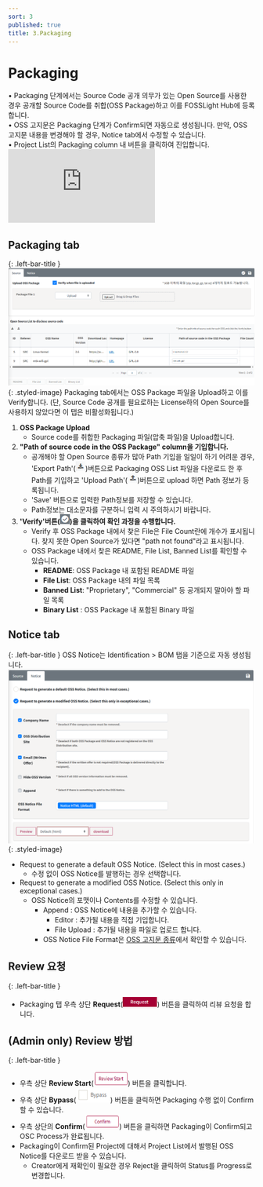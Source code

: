 ```yaml
---
sort: 3 
published: true
title: 3.Packaging 
---
```


# Packaging
<div class="note">
• Packaging 단계에서는 Source Code 공개 의무가 있는 Open Source를 사용한 경우 공개할 Source Code를 취합(OSS Package)하고 이를 FOSSLight Hub에 등록합니다.<br>
• OSS 고지문은 Packaging 단계가 Confirm되면 자동으로 생성됩니다. 만약, OSS 고지문 내용을 변경해야 할 경우, Notice tab에서 수정할 수 있습니다.<br>
• Project List의 Packaging column 내 버튼을 클릭하여 진입합니다.<br>
</div>  
<div class="youtube-container">
<iframe src="https://www.youtube.com/embed/H4CPBzUOn7M" title="OSS Package & OSS Notice 생성" frameborder="0" allow="accelerometer; autoplay; clipboard-write; encrypted-media; gyroscope; picture-in-picture" allowfullscreen></iframe>
</div>

## Packaging tab
{: .left-bar-title }
![prj](images/3_project_packaging_upload.PNG){: .styled-image}
Packaging tab에서는 OSS Package 파일을 Upload하고 이를 Verify합니다. 
(단, Source Code 공개를 필요로하는 License하의 Open Source를 사용하지 않았다면 이 탭은 비활성화됩니다.)
1. **OSS Package Upload**
    - Source code를 취합한 Packaging 파일(압축 파일)을 Upload합니다.
2. **"Path of source code in the OSS Package" column을 기입합니다.**
    - 공개해야 할 Open Source 종류가 많아 Path 기입을 일일이 하기 어려운 경우, 'Export Path'(<img src="images/3_packaging_export_path.png" width="20" height="20" />)버튼으로 Packaging OSS List 파일을 다운로드 한 후 Path를 기입하고 'Upload Path'(<img src="images/3_packaging_upload_path.png" width="20" height="20" />)버튼으로 upload 하면 Path 정보가 등록됩니다.
    - 'Save' 버튼으로 입력한 Path정보를 저장할 수 있습니다.
    - Path정보는 대소문자를 구분하니 입력 시 주의하시기 바랍니다.
3. **'Verify'버튼(<img src="images/3_packaging_verify.png" width="20" height="20" />)을 클릭하여 확인 과정을 수행합니다.**
    - Verify 후 OSS Package 내에서 찾은 File은 File Count란에 개수가 표시됩니다. 찾지 못한 Open Source가 있다면 "path not found"라고 표시됩니다.
    - OSS Package 내에서 찾은 README, File List, Banned List를 확인할 수 있습니다.
        - **README**: OSS Package 내 포함된 README 파일
        - **File List**: OSS Package 내의 파일 목록
        - **Banned List**: "Proprietary", "Commercial" 등 공개되지 말아야 할 파일 목록
        - **Binary List** : OSS Package 내 포함된 Binary 파일 

## Notice tab
{: .left-bar-title }
OSS Notice는 Identification > BOM 탭을 기준으로 자동 생성됩니다.
![prj](images/3_project_packaging_notice.PNG){: .styled-image}

- Request to generate a default OSS Notice. (Select this in most cases.)
    - 수정 없이 OSS Notice를 발행하는 경우 선택합니다. 
- Request to generate a modified OSS Notice. (Select this only in exceptional cases.)
    - OSS Notice의 포맷이나 Contents를 수정할 수 있습니다.
        - Append : OSS Notice에 내용을 추가할 수 있습니다.
            - Editor : 추가될 내용을 직접 기입합니다. 
            - File Upload : 추가될 내용을 파일로 업로드 합니다. 
        - OSS Notice File Format은 [OSS 고지문 종류](../../../tips/2_project/4_oss_notice/)에서 확인할 수 있습니다. 


## Review 요청
{: .left-bar-title } 
- Packaging 탭 우측 상단 **Request**(<img src="images/request.png" width="70" height="20" />) 버튼을 클릭하여 리뷰 요청을 합니다.

## (Admin only) Review 방법
{: .left-bar-title } 
- 우측 상단 **Review Start**(<img src="images/review_start.png" width="70" height="30" />) 버튼을 클릭합니다.
- 우측 상단 **Bypass**(<img src="images/3_packaging_bypass.png" width="70" height="30" />) 버튼을 클릭하면 Packaging 수행 없이 Confirm 할 수 있습니다. 
- 우측 상단의 **Confirm**(<img src="images/confirm.png" width="70" height="30" />) 버튼을 클릭하면 Packaging이 Confirm되고 OSC Process가 완료됩니다. 
- Packaging이 Confirm된 Project에 대해서 Project List에서 발행된 OSS Notice를 다운로드 받을 수 있습니다.
    - Creator에게 재확인이 필요한 경우 Reject을 클릭하여 Status를 Progress로 변경합니다.